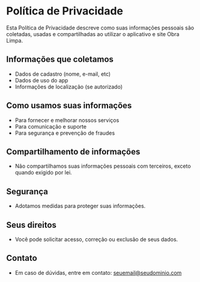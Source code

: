 # Política de Privacidade

Esta Política de Privacidade descreve como suas informações pessoais são coletadas, usadas e compartilhadas ao utilizar o aplicativo e site Obra Limpa.

## Informações que coletamos
- Dados de cadastro (nome, e-mail, etc)
- Dados de uso do app
- Informações de localização (se autorizado)

## Como usamos suas informações
- Para fornecer e melhorar nossos serviços
- Para comunicação e suporte
- Para segurança e prevenção de fraudes

## Compartilhamento de informações
- Não compartilhamos suas informações pessoais com terceiros, exceto quando exigido por lei.

## Segurança
- Adotamos medidas para proteger suas informações.

## Seus direitos
- Você pode solicitar acesso, correção ou exclusão de seus dados.

## Contato
- Em caso de dúvidas, entre em contato: seuemail@seudominio.com 